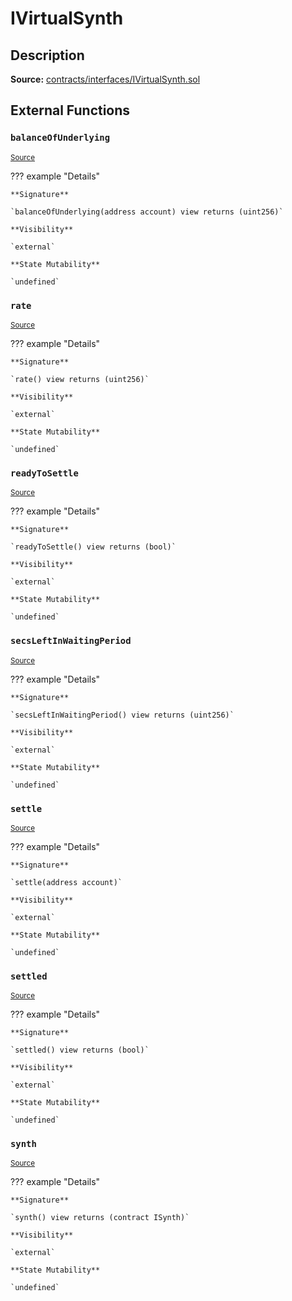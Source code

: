 # IVirtualSynth

## Description

**Source:** [contracts/interfaces/IVirtualSynth.sol](https://github.com/Synthetixio/synthetix/tree/v2.40.0-alpha/contracts/interfaces/IVirtualSynth.sol)

## External Functions

### `balanceOfUnderlying`

<sub>[Source](https://github.com/Synthetixio/synthetix/tree/v2.40.0-alpha/contracts/interfaces/IVirtualSynth.sol#L8)</sub>

??? example "Details"

    **Signature**

    `balanceOfUnderlying(address account) view returns (uint256)`

    **Visibility**

    `external`

    **State Mutability**

    `undefined`

### `rate`

<sub>[Source](https://github.com/Synthetixio/synthetix/tree/v2.40.0-alpha/contracts/interfaces/IVirtualSynth.sol#L10)</sub>

??? example "Details"

    **Signature**

    `rate() view returns (uint256)`

    **Visibility**

    `external`

    **State Mutability**

    `undefined`

### `readyToSettle`

<sub>[Source](https://github.com/Synthetixio/synthetix/tree/v2.40.0-alpha/contracts/interfaces/IVirtualSynth.sol#L12)</sub>

??? example "Details"

    **Signature**

    `readyToSettle() view returns (bool)`

    **Visibility**

    `external`

    **State Mutability**

    `undefined`

### `secsLeftInWaitingPeriod`

<sub>[Source](https://github.com/Synthetixio/synthetix/tree/v2.40.0-alpha/contracts/interfaces/IVirtualSynth.sol#L14)</sub>

??? example "Details"

    **Signature**

    `secsLeftInWaitingPeriod() view returns (uint256)`

    **Visibility**

    `external`

    **State Mutability**

    `undefined`

### `settle`

<sub>[Source](https://github.com/Synthetixio/synthetix/tree/v2.40.0-alpha/contracts/interfaces/IVirtualSynth.sol#L21)</sub>

??? example "Details"

    **Signature**

    `settle(address account)`

    **Visibility**

    `external`

    **State Mutability**

    `undefined`

### `settled`

<sub>[Source](https://github.com/Synthetixio/synthetix/tree/v2.40.0-alpha/contracts/interfaces/IVirtualSynth.sol#L16)</sub>

??? example "Details"

    **Signature**

    `settled() view returns (bool)`

    **Visibility**

    `external`

    **State Mutability**

    `undefined`

### `synth`

<sub>[Source](https://github.com/Synthetixio/synthetix/tree/v2.40.0-alpha/contracts/interfaces/IVirtualSynth.sol#L18)</sub>

??? example "Details"

    **Signature**

    `synth() view returns (contract ISynth)`

    **Visibility**

    `external`

    **State Mutability**

    `undefined`
